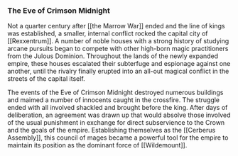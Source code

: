 ### The Eve of Crimson Midnight

Not a quarter century after [[the Marrow War]] ended and the line of kings was established, a smaller, internal conflict rocked the capital city of [[Rexxentrum]]. A number of noble houses with a strong history of studying arcane pursuits began to compete with other high-born magic practitioners from the Julous Dominion. Throughout the lands of the newly expanded empire, these houses escalated their subterfuge and espionage against one another, until the rivalry finally erupted into an all-out magical conflict in the streets of the capital itself.

The events of the Eve of Crimson Midnight destroyed numerous buildings and maimed a number of innocents caught in the crossfire. The struggle ended with all involved shackled and brought before the king. After days of deliberation, an agreement was drawn up that would absolve those involved of the usual punishment in exchange for direct subservience to the Crown and the goals of the empire. Establishing themselves as the [[Cerberus Assembly]], this council of mages became a powerful tool for the empire to maintain its position as the dominant force of [[Wildemount]].